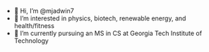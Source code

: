 - 👋 Hi, I’m @mjadwin7
- 👀 I’m interested in physics, biotech, renewable energy, and health/fitness
- 🌱 I’m currently pursuing an MS in CS at Georgia Tech Institute of Technology 

<!---
mjadwin7/mjadwin7 is a ✨ special ✨ repository because its `README.md` (this file) appears on your GitHub profile.
You can click the Preview link to take a look at your changes.
--->
